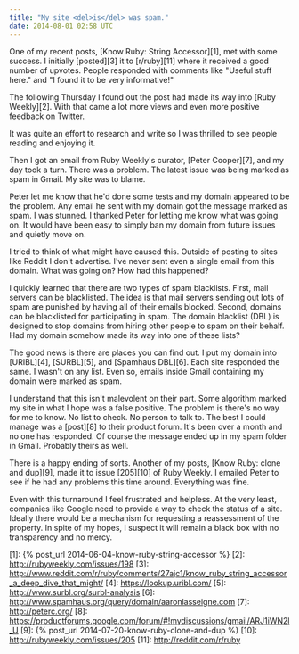 ```yaml
---
title: "My site <del>is</del> was spam."
date: 2014-08-01 02:58 UTC
---
```


One of my recent posts, [Know Ruby: String Accessor][1], met with some success.
I initially [posted][3] it to [r/ruby][11] where it received a good number of upvotes.
People responded with comments like "Useful stuff here." and "I found it to be very informative!"

The following Thursday I found out the post had made its way into [Ruby Weekly][2].
With that came a lot more views and even more positive feedback on Twitter.

It was quite an effort to research and write so I was thrilled to see people reading and enjoying it.

Then I got an email from Ruby Weekly's curator, [Peter Cooper][7], and my day took a turn.
There was a problem.
The latest issue was being marked as spam in Gmail.
My site was to blame.

<!--more-->

Peter let me know that he'd done some tests and my domain appeared to be the problem.
Any email he sent with my domain got the message marked as spam.
I was stunned.
I thanked Peter for letting me know what was going on.
It would have been easy to simply ban my domain from future issues and quietly move on.

I tried to think of what might have caused this.
Outside of posting to sites like Reddit I don't advertise.
I've never sent even a single email from this domain.
What was going on?
How had this happened?

I quickly learned that there are two types of spam blacklists.
First, mail servers can be blacklisted.
The idea is that mail servers sending out lots of spam are punished by having all of their emails blocked.
Second, domains can be blacklisted for participating in spam.
The domain blacklist (DBL) is designed to stop domains from hiring other people to spam on their behalf.
Had my domain somehow made its way into one of these lists?

The good news is there are places you can find out.
I put my domain into [URIBL][4], [SURBL][5], and [Spamhaus DBL][6].
Each site responded the same.
I wasn't on any list.
Even so, emails inside Gmail containing my domain were marked as spam.

I understand that this isn't malevolent on their part.
Some algorithm marked my site in what I hope was a false positive.
The problem is there's no way for me to know.
No list to check.
No person to talk to.
The best I could manage was a [post][8] to their product forum.
It's been over a month and no one has responded.
Of course the message ended up in my spam folder in Gmail.
Probably theirs as well.

There is a happy ending of sorts.
Another of my posts, [Know Ruby: clone and dup][9], made it to issue [205][10] of Ruby Weekly.
I emailed Peter to see if he had any problems this time around.
Everything was fine.

Even with this turnaround I feel frustrated and helpless.
At the very least, companies like Google need to provide a way to check the status of a site.
Ideally there would be a mechanism for requesting a reassessment of the property.
In spite of my hopes, I suspect it will remain a black box with no transparency and no mercy.

[1]: {% post_url 2014-06-04-know-ruby-string-accessor %}
[2]: http://rubyweekly.com/issues/198
[3]: http://www.reddit.com/r/ruby/comments/27ajc1/know_ruby_string_accessor_a_deep_dive_that_might/
[4]: https://lookup.uribl.com/
[5]: http://www.surbl.org/surbl-analysis
[6]: http://www.spamhaus.org/query/domain/aaronlasseigne.com
[7]: http://peterc.org/
[8]: https://productforums.google.com/forum/#!mydiscussions/gmail/ARJ1iWN2l_U
[9]: {% post_url 2014-07-20-know-ruby-clone-and-dup %}
[10]: http://rubyweekly.com/issues/205
[11]: http://reddit.com/r/ruby
